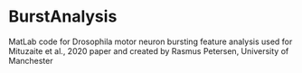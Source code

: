 # BurstAnalysis
MatLab code for Drosophila motor neuron bursting feature analysis used for Mituzaite et al., 2020 paper and created by Rasmus Petersen, University of Manchester
